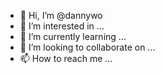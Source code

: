 - 👋 Hi, I’m @dannywo
- 👀 I’m interested in ...
- 🌱 I’m currently learning ...
- 💞️ I’m looking to collaborate on ...
- 📫 How to reach me ...

<!---
dannywo/dannywo is a ✨ special ✨ repository because its `README.md` (this file) appears on your GitHub profile.
You can click the Preview link to take a look at your changes.
--->
